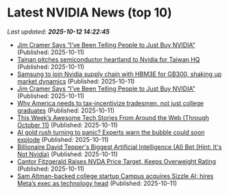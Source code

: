 # Latest NVIDIA News (top 10)
_Last updated: **2025-10-12 14:22:45**_

- [Jim Cramer Says “I’ve Been Telling People to Just Buy NVIDIA”](https://biztoc.com/x/b46256294b034521) (Published: 2025-10-11)
- [Tainan pitches semiconductor heartland to Nvidia for Taiwan HQ](https://www.digitimes.com/news/a20251009PD235/nvidia-taiwan-investment-taipei-government.html) (Published: 2025-10-11)
- [Samsung to join Nvidia supply chain with HBM3E for GB300, shaking up market dynamics](https://www.digitimes.com/news/a20251009PD238/nvidia-samsung-hbm3e-market-supply-chain.html) (Published: 2025-10-11)
- [Jim Cramer Says “I’ve Been Telling People to Just Buy NVIDIA”](https://finance.yahoo.com/news/jim-cramer-says-ve-telling-140316411.html) (Published: 2025-10-11)
- [Why America needs to tax-incentivize tradesmen, not just college graduates](https://www.foxnews.com/opinion/why-america-needs-tax-incentivize-tradesmen-not-just-college-graduates) (Published: 2025-10-11)
- [This Week’s Awesome Tech Stories From Around the Web (Through October 11)](https://singularityhub.com/2025/10/11/this-weeks-awesome-tech-stories-from-around-the-web-through-october-11/) (Published: 2025-10-11)
- [AI gold rush turning to panic? Experts warn the bubble could soon explode](https://economictimes.indiatimes.com/news/international/us/ai-gold-rush-turning-to-panic-experts-warn-the-bubble-could-soon-explode/articleshow/124479731.cms) (Published: 2025-10-11)
- [Billionaire David Tepper's Biggest Artificial Intelligence (AI) Bet (Hint: It's Not Nvidia)](https://biztoc.com/x/58eabe1e6a3f434e) (Published: 2025-10-11)
- [Cantor Fitzgerald Raises NVDA Price Target, Keeps Overweight Rating](https://biztoc.com/x/f941e977b2520e59) (Published: 2025-10-11)
- [Sam Altman-backed college startup Campus acquires Sizzle AI; hires Meta’s exec as technology head](https://economictimes.indiatimes.com/tech/startups/sam-altman-backed-college-startup-campus-acquires-sizzle-ai-hires-metas-exec-as-technology-head/articleshow/124479611.cms) (Published: 2025-10-11)
